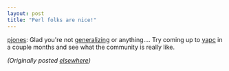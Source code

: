 ```yaml
---
layout: post
title: "Perl folks are nice!"
---
```




<p><a href="http://www.advogato.org/person/pjones/">pjones</a>: Glad you're not <a
href="http://www.advogato.org/person/pjones/diary.html?start=97">generalizing</a>
or anything.... Try coming up to 
<a href="http://www.yapc.org/America/">yapc</a>
in a couple months and see what the community is 
really like.

<p><em>(Originally posted <a href="http://www.advogato.org/person/cwinters/diary.html?start=50">elsewhere</a>)</em></p>


